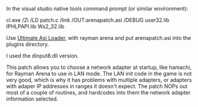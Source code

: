 In the visual studio native tools command prompt (or similar environment):

cl.exe /Zi /LD patch.c /link /OUT:arenapatch.asi /DEBUG user32.lib IPHLPAPI.lib Ws2_32.lib

Use [Ultimate Asi Loader](https://github.com/ThirteenAG/Ultimate-ASI-Loader), with rayman arena and put arenapatch.asi into the plugins directory.

I used the dinput8.dll version.

This patch allows you to choose a network adapter at startup, like hamachi, for Rayman Arena to use in LAN mode.
The LAN init code in the game is not very good, which is why it has problems with multiple adapters, or adapters with adaper IP addresses in ranges it doesn't expect.
The patch NOPs out most of a couple of routines, and hardcodes into them the network adapter information selected.
